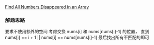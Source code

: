 [Find All Numbers Disappeared in an Array](https://leetcode.com/problems/find-all-numbers-disappeared-in-an-array/)

### 解题思路
要求不使用额外的空间
考虑交换 nums[i] 和 nums[nums[i]-1] 的位置，
直到 nums[i] == i + 1 || nums[i] == nums[nums[i]-1]
最后找出所有不匹配的即可